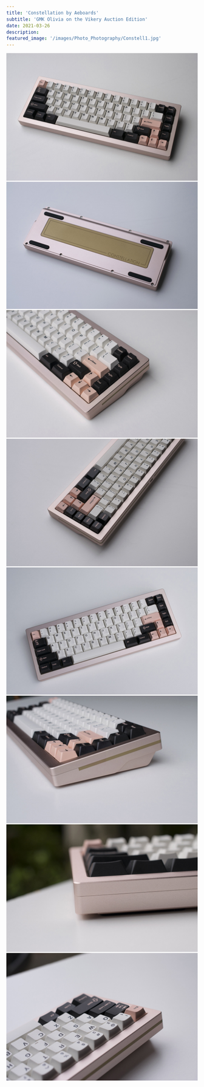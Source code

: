 ```yaml
---
title: 'Constellation by Aeboards'
subtitle: 'GMK Olivia on the Vikery Auction Edition'
date: 2021-03-26
description: 
featured_image: '/images/Photo_Photography/Constell1.jpg'
---
```



<div class="gallery" data-columns="2">
    <img src="/images/Photo_Photography/Constell1.jpg">
    <img src="/images/Photo_Photography/Constell2.jpg">
    <img src="/images/Photo_Photography/Constell3.jpg">
    <img src="/images/Photo_Photography/Constell5a.jpg">
    <img src="/images/Photo_Photography/Constell6.jpg">
    <img src="/images/Photo_Photography/Constell7.jpg">
    <img src="/images/Photo_Photography/Constell8.jpg">
    <img src="/images/Photo_Photography/Constell9.jpg">
</div>
